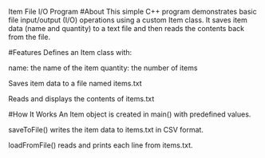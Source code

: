 Item File I/O Program
#About
This simple C++ program demonstrates basic file input/output (I/O) operations using a custom Item class. It saves item data (name and quantity) to a text file and then reads the contents back from the file.

#Features
Defines an Item class with:

name: the name of the item 
quantity: the number of items

Saves item data to a file named items.txt

Reads and displays the contents of items.txt

#How It Works
An Item object is created in main() with predefined values.

saveToFile() writes the item data to items.txt in CSV format.

loadFromFile() reads and prints each line from items.txt.
